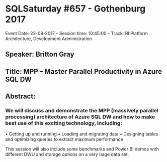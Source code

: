 # SQLSaturday #657 - Gothenburg 2017
Event Date: 23-09-2017 - Session time: 10:45:00 - Track: BI Platform Architecture, Development  Administration
## Speaker: Britton Gray
## Title: MPP – Master Parallel Productivity in Azure SQL DW
## Abstract:
### We will discuss and demonstrate the MPP (massively parallel processing) architecture of Azure SQL DW and how to make best use of this exciting technology, including:
•	Getting up and running
•	Loading and migrating data
•	Designing tables and optimizing queries to extract maximum performance

This session will also include some benchmarks and Power BI demos  with different DWU and storage options on a very large data set.
